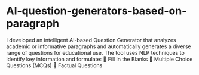 # AI-question-generators-based-on-paragraph
I developed an intelligent AI-based Question Generator that analyzes academic or informative paragraphs and automatically generates a diverse range of questions for educational use. The tool uses NLP techniques to identify key information and formulate:  🔹 Fill in the Blanks  🔹 Multiple Choice Questions (MCQs)  🔹 Factual Questions  
